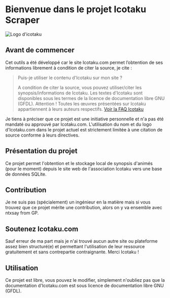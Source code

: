# Bienvenue dans le projet Icotaku Scraper

![Logo d'icotaku](https://communaute.icotaku.com/images/communaute/logo.png)

## Avant de commencer

Cet outils a été développé car le site Icotaku.com permet l’obtention de ses informations librement à condition de citer la source, je cite :

> Puis-je utiliser le contenu d'Icotaku sur mon site ?
>
> A condition de citer la source, vous pouvez utiliser/citer les
> synopsis/informations de Icotaku. Les textes d'Icotaku sont
> disponibles sous les termes de la licence de documentation libre GNU
> (GFDL). Attention ! Toutes les œuvres présentées sur Icotaku
> appartiennent à leurs auteurs respectifs.
> [Voir la FAQ Icotaku](https://communaute.icotaku.com/faq.html#6)

Je tiens à préciser que ce projet est une initiative personnelle et n'a pas été mandaté ou approuvé par Icotaku.com. L'utilisation du nom et du logo d'Icotaku.com dans le projet actuel est strictement limitée à une citation de source conforme à leurs directives.

## Présentation du projet
Ce projet permet l'obtention et le stockage local de synopsis d'animés (pour le moment) depuis le site web de l'association Icotaku vers une base de données SQLite.

## Contribution
Je ne suis pas (spécialement) un ingénieur en la matière mais si vous trouvez que ce projet mérite une contribution, alors on y va ensemble avec ntxsay from GP.

## Soutenez Icotaku.com
Sauf erreur de ma part mais je n'ai trouvé aucun autre site ou plateforme assez bien structuré(e) et permettant l'utilisation de leur ressource gratuitement et sans contrepartie contraignante. Merci Icotaku !

## Utilisation
Ce projet est libre, vous pouvez le modifier, simplement n'oubliez pas que la documentation d'Icotaku.com est sous licence de documentation libre GNU (GFDL).
